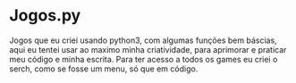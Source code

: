 # Jogos.py
Jogos que eu criei usando python3, com algumas funções bem báscias, aqui eu tentei usar ao maximo minha criatividade, para aprimorar e praticar meu código e minha escrita. Para ter acesso a todos os games eu criei o serch, como se fosse um menu, só que em código.
